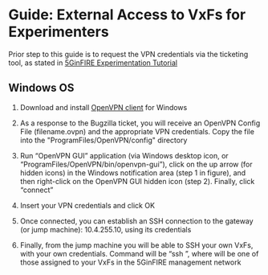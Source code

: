 <!-- TITLE: Guide: External Access to VxFs for Experimenters -->
<!-- SUBTITLE: A quick summary of operations -->

# Guide: External Access to VxFs for Experimenters
Prior step to this guide is to request the VPN credentials via the ticketing tool, as stated in [5GinFIRE Experimentation Tutorial](http://wiki.5ginfire.eu/5-gin-fire-experimentation-tutorial)

## Windows OS
1. Download and install [OpenVPN client](https://openvpn.net/index.php/download/community-downloads.html) for Windows

2. As a response to the Bugzilla ticket, you will receive an OpenVPN Config File (filename.ovpn) and the appropriate VPN credentials. Copy the file into the "ProgramFiles/OpenVPN/config" directory

3. Run “OpenVPN GUI” application (via Windows desktop icon, or “ProgramFiles/OpenVPN/bin/openvpn-gui”), click on the up arrow (for hidden icons) in the Windows notification area (step 1 in figure), and then right-click on the OpenVPN GUI hidden icon (step 2). Finally, click “connect”

4. Insert your VPN credentials and click OK

5. Once connected, you can establish an SSH connection to the gateway (or jump machine): 10.4.255.10, using its credentials

6. Finally, from the jump machine you will be able to SSH your own VxFs, with your own credentials. Command will be “ssh <dest-IP>”, where <dest-IP> will be one of those assigned to your VxFs in the 5GinFIRE management network





